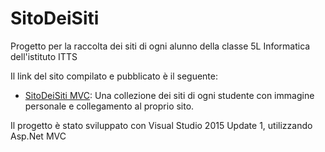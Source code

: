 SitoDeiSiti
===
Progetto per la raccolta dei siti di ogni alunno della classe 5L Informatica dell'istituto ITTS

Il link del sito compilato e pubblicato è il seguente: 
* [SitoDeiSiti MVC](http://sitodeisiti.gear.host/): Una collezione dei siti di ogni studente con immagine personale e collegamento al proprio sito.

Il progetto è stato sviluppato con Visual Studio 2015 Update 1, utilizzando Asp.Net MVC
